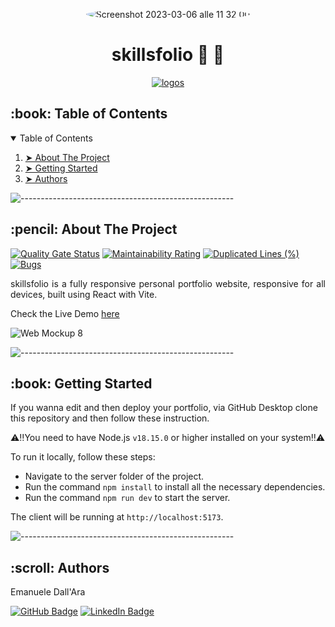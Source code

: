 <p align="center"> 
  <img alt="Screenshot 2023-03-06 alle 11 32 00" src="https://github.com/LeleDallas/skillsfolio/assets/71103219/6b6adf31-01cd-4999-ab50-4a4e5e76149c" height="auto" width="auto" style="border-radius:100%" >
</p>



<h1 align="center"> skillsfolio 💼 🧠 </h1>


<p align="center">
  <a href="https://skillicons.dev">
    <img src="https://skillicons.dev/icons?i=vite,react,githubactions" alt="logos" />
  </a>
</p>

<!-- TABLE OF CONTENTS -->
<h2 id="table-of-contents"> :book: Table of Contents</h2>

<details open="open">
  <summary>Table of Contents</summary>
  <ol>
    <li><a href="#about-the-project"> ➤ About The Project</a></li>
    <li><a href="#getting-started"> ➤ Getting Started</a></li>
    <li><a href="#authors"> ➤ Authors</a></li>
  </ol>
</details>

![-----------------------------------------------------](https://raw.githubusercontent.com/andreasbm/readme/master/assets/lines/rainbow.png)

<!-- ABOUT THE PROJECT -->
<h2 id="about-the-project"> :pencil: About The Project</h2>

[![Quality Gate Status](https://sonarcloud.io/api/project_badges/measure?project=LeleDallas_skillsfolio&metric=alert_status)](https://sonarcloud.io/summary/new_code?id=LeleDallas_skillsfolio)
[![Maintainability Rating](https://sonarcloud.io/api/project_badges/measure?project=LeleDallas_skillsfolio&metric=sqale_rating)](https://sonarcloud.io/summary/new_code?id=LeleDallas_skillsfolio)
[![Duplicated Lines (%)](https://sonarcloud.io/api/project_badges/measure?project=LeleDallas_skillsfolio&metric=duplicated_lines_density)](https://sonarcloud.io/summary/new_code?id=LeleDallas_skillsfolio)
[![Bugs](https://sonarcloud.io/api/project_badges/measure?project=LeleDallas_skillsfolio&metric=bugs)](https://sonarcloud.io/summary/new_code?id=LeleDallas_skillsfolio)

<p align="justify"> 
skillsfolio is a fully responsive personal portfolio website, responsive for all devices, built using React with Vite.
</p>

Check the Live Demo [here](https://leledallas.github.io/skillsfolio/)

![Web Mockup 8](https://github.com/LeleDallas/skillsfolio/assets/71103219/f7e972c3-b738-4ef4-bb5f-9f189cb392fa)



![-----------------------------------------------------](https://raw.githubusercontent.com/andreasbm/readme/master/assets/lines/rainbow.png)

<!-- GETTING STARTED -->
<h2 id="getting-started"> :book: Getting Started</h2>

If you wanna edit and then deploy your portfolio, via GitHub Desktop clone this repository and then follow these instruction.

⚠️‼️You need to have Node.js `v18.15.0` or higher installed on your system‼️⚠️

To run it locally, follow these steps:

- Navigate to the server folder of the project.
- Run the command `npm install` to install all the necessary dependencies.
- Run the command `npm run dev` to start the server.


The client will be running at `http://localhost:5173`.

![-----------------------------------------------------](https://raw.githubusercontent.com/andreasbm/readme/master/assets/lines/rainbow.png)


<!-- Authors -->
<h2 id="authors"> :scroll: Authors</h2>

Emanuele Dall'Ara

[![GitHub Badge](https://img.shields.io/badge/GitHub-100000?style=for-the-badge&logo=github&logoColor=white)](https://github.com/LeleDallas)
[![LinkedIn Badge](https://img.shields.io/badge/LinkedIn-0077B5?style=for-the-badge&logo=linkedin&logoColor=white)](https://www.linkedin.com/in/emanuele-dall-ara-40b3311a7/)


